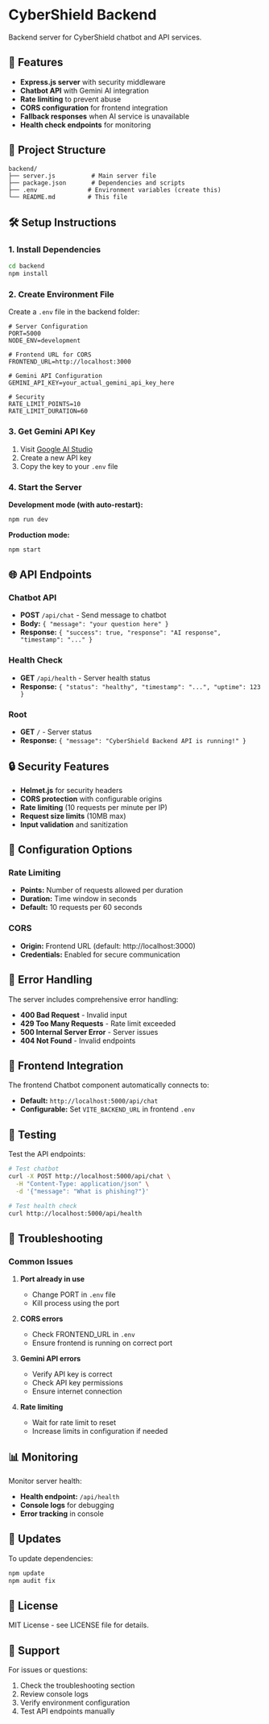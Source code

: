 # CyberShield Backend

Backend server for CyberShield chatbot and API services.

## 🚀 Features

- **Express.js server** with security middleware
- **Chatbot API** with Gemini AI integration
- **Rate limiting** to prevent abuse
- **CORS configuration** for frontend integration
- **Fallback responses** when AI service is unavailable
- **Health check endpoints** for monitoring

## 📁 Project Structure

```
backend/
├── server.js          # Main server file
├── package.json       # Dependencies and scripts
├── .env              # Environment variables (create this)
└── README.md         # This file
```

## 🛠️ Setup Instructions

### 1. Install Dependencies

```bash
cd backend
npm install
```

### 2. Create Environment File

Create a `.env` file in the backend folder:

```env
# Server Configuration
PORT=5000
NODE_ENV=development

# Frontend URL for CORS
FRONTEND_URL=http://localhost:3000

# Gemini API Configuration
GEMINI_API_KEY=your_actual_gemini_api_key_here

# Security
RATE_LIMIT_POINTS=10
RATE_LIMIT_DURATION=60
```

### 3. Get Gemini API Key

1. Visit [Google AI Studio](https://makersuite.google.com/app/apikey)
2. Create a new API key
3. Copy the key to your `.env` file

### 4. Start the Server

**Development mode (with auto-restart):**
```bash
npm run dev
```

**Production mode:**
```bash
npm start
```

## 🌐 API Endpoints

### Chatbot API
- **POST** `/api/chat` - Send message to chatbot
- **Body:** `{ "message": "your question here" }`
- **Response:** `{ "success": true, "response": "AI response", "timestamp": "..." }`

### Health Check
- **GET** `/api/health` - Server health status
- **Response:** `{ "status": "healthy", "timestamp": "...", "uptime": 123 }`

### Root
- **GET** `/` - Server status
- **Response:** `{ "message": "CyberShield Backend API is running!" }`

## 🔒 Security Features

- **Helmet.js** for security headers
- **CORS protection** with configurable origins
- **Rate limiting** (10 requests per minute per IP)
- **Request size limits** (10MB max)
- **Input validation** and sanitization

## 🔧 Configuration Options

### Rate Limiting
- **Points:** Number of requests allowed per duration
- **Duration:** Time window in seconds
- **Default:** 10 requests per 60 seconds

### CORS
- **Origin:** Frontend URL (default: http://localhost:3000)
- **Credentials:** Enabled for secure communication

## 🚨 Error Handling

The server includes comprehensive error handling:
- **400 Bad Request** - Invalid input
- **429 Too Many Requests** - Rate limit exceeded
- **500 Internal Server Error** - Server issues
- **404 Not Found** - Invalid endpoints

## 📱 Frontend Integration

The frontend Chatbot component automatically connects to:
- **Default:** `http://localhost:5000/api/chat`
- **Configurable:** Set `VITE_BACKEND_URL` in frontend `.env`

## 🧪 Testing

Test the API endpoints:

```bash
# Test chatbot
curl -X POST http://localhost:5000/api/chat \
  -H "Content-Type: application/json" \
  -d '{"message": "What is phishing?"}'

# Test health check
curl http://localhost:5000/api/health
```

## 🐛 Troubleshooting

### Common Issues

1. **Port already in use**
   - Change PORT in `.env` file
   - Kill process using the port

2. **CORS errors**
   - Check FRONTEND_URL in `.env`
   - Ensure frontend is running on correct port

3. **Gemini API errors**
   - Verify API key is correct
   - Check API key permissions
   - Ensure internet connection

4. **Rate limiting**
   - Wait for rate limit to reset
   - Increase limits in configuration if needed

## 📊 Monitoring

Monitor server health:
- **Health endpoint:** `/api/health`
- **Console logs** for debugging
- **Error tracking** in console

## 🔄 Updates

To update dependencies:
```bash
npm update
npm audit fix
```

## 📄 License

MIT License - see LICENSE file for details.

## 🤝 Support

For issues or questions:
1. Check the troubleshooting section
2. Review console logs
3. Verify environment configuration
4. Test API endpoints manually
